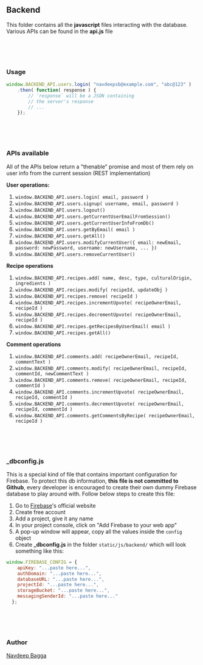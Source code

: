 ## Backend

This folder contains all the __javascript__ files interacting with the database. Various APIs can be found in the __api.js__ file

<br />
<br />
<br />

### Usage

```javascript
window.BACKEND_API.users.login( "navdeepsb@example.com", "abc@123" )
    .then( function( response ) {
        // `response` will be a JSON containing
        // the server's response
        // ...
    });
```

<br />
<br />
<br />

### APIs available

All of the APIs below return a "thenable" promise and most of them rely on user info from the current session (REST implementation)

__User operations:__

1. `window.BACKEND_API.users.login( email, password )`
2. `window.BACKEND_API.users.signup( username, email, password )`
3. `window.BACKEND_API.users.logout()`
4. `window.BACKEND_API.users.getCurrentUserEmailFromSession()`
5. `window.BACKEND_API.users.getCurrentUserInfoFromDb()`
6. `window.BACKEND_API.users.getByEmail( email )`
7. `window.BACKEND_API.users.getAll()`
8. `window.BACKEND_API.users.modifyCurrentUser({ email: newEmail, password: newPassword, username: newUsername, ... })`
9. `window.BACKEND_API.users.removeCurrentUser()`

__Recipe operations__

1. `window.BACKEND_API.recipes.add( name, desc, type, culturalOrigin, ingredients )`
2. `window.BACKEND_API.recipes.modify( recipeId, updateObj )`
3. `window.BACKEND_API.recipes.remove( recipeId )`
4. `window.BACKEND_API.recipes.incrementUpvote( recipeOwnerEmail, recipeId )`
5. `window.BACKEND_API.recipes.decrementUpvote( recipeOwnerEmail, recipeId )`
6. `window.BACKEND_API.recipes.getRecipesByUserEmail( email )`
7. `window.BACKEND_API.recipes.getAll()`

__Comment operations__

1. `window.BACKEND_API.comments.add( recipeOwnerEmail, recipeId, commentText )`
2. `window.BACKEND_API.comments.modify( recipeOwnerEmail, recipeId, commentId, newCommentText )`
3. `window.BACKEND_API.comments.remove( recipeOwnerEmail, recipeId, commentId )`
4. `window.BACKEND_API.comments.incrementUpvote( recipeOwnerEmail, recipeId, commentId )`
5. `window.BACKEND_API.comments.decrementUpvote( recipeOwnerEmail, recipeId, commentId )`
6. `window.BACKEND_API.comments.getCommentsByRecipe( recipeOwnerEmail, recipeId )`

<br />
<br />
<br />

### \_dbconfig.js

This is a special kind of file that contains important configuration for Firebase. To protect this db information, __this file is not committed to Github__, every developer is encouraged to create their own dummy Firebase database to play around with. Follow below steps to create this file:

1. Go to [Firebase](https://firebase.google.com/ "Firebase")'s official website
2. Create free account
3. Add a project, give it any name
4. In your project console, click on "Add Firebase to your web app"
5. A pop-up window will appear, copy all the values inside the `config` object
6. Create __\_dbconfig.js__ in the folder `static/js/backend/` which will look something like this:

```javascript
window.FIREBASE_CONFIG = {
    apiKey: "...paste here...",
    authDomain: "...paste here...",
    databaseURL: "...paste here...",
    projectId: "...paste here...",
    storageBucket: "...paste here...",
    messagingSenderId: "...paste here..."
  };
```

<br />
<br />
<br />

### Author
[Navdeep Bagga](http://www.navdeepsb.com "Navdeep's online portfolio")